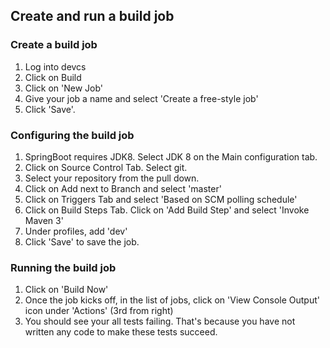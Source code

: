 ## Create and run a build job

### Create a build job
1. Log into devcs
2. Click on Build
3. Click on 'New Job'
4. Give your job a name and select 'Create a free-style job'
5. Click 'Save'.

### Configuring the build job
1. SpringBoot requires JDK8. Select JDK 8 on the Main configuration tab.
2. Click on Source Control Tab. Select git.
3. Select your repository from the pull down.
4. Click on Add next to Branch and select 'master' 
5. Click on Triggers Tab and select 'Based on SCM polling schedule'
6. Click on Build Steps Tab. Click on 'Add Build Step' and select 'Invoke Maven 3'
7. Under profiles, add 'dev'
8. Click 'Save' to save the job.

### Running the build job
1. Click on 'Build Now'
2. Once the job kicks off, in the list of jobs, click on 'View Console Output' icon under 'Actions' (3rd from right)
3. You should see your all tests failing. That's because you have not written any code to make these tests succeed.